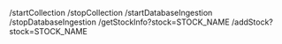 /startCollection
/stopCollection
/startDatabaseIngestion
/stopDatabaseIngestion
/getStockInfo?stock=STOCK_NAME
/addStock?stock=STOCK_NAME